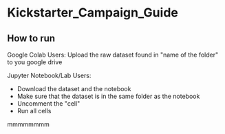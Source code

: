 # Kickstarter_Campaign_Guide


## How to run

Google Colab Users:
Upload the raw dataset found in "name of the folder" to you google drive 

Jupyter Notebook/Lab Users: 
- Download the dataset and the notebook
- Make sure that the dataset is in the same folder as the notebook
- Uncomment the "cell"
- Run all cells

mmmmmmmm
